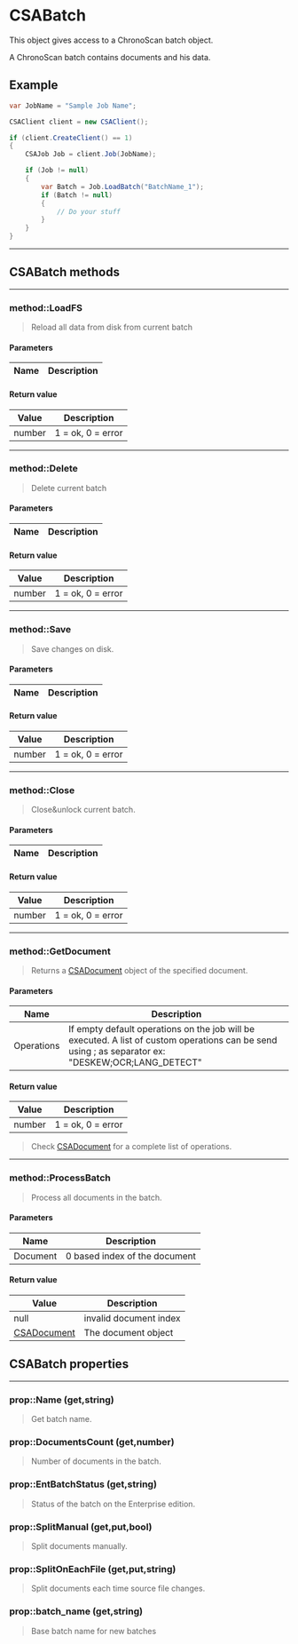 # CSABatch

This object gives access to a ChronoScan batch object.

A ChronoScan batch contains documents and his data.

## Example
```cs
var JobName = "Sample Job Name";

CSAClient client = new CSAClient();

if (client.CreateClient() == 1)
{
	CSAJob Job = client.Job(JobName);

	if (Job != null)
	{
		var Batch = Job.LoadBatch("BatchName_1");
		if (Batch != null)
		{
			// Do your stuff
		}
	}
}
```
---
## CSABatch methods
---
### method::LoadFS
>Reload all data from disk from current batch
#### Parameters
| Name				| Description		|
|-------------------|-------------------|
#### Return value
| Value				| Description		|
|-------------------|-------------------|
|number|1 = ok, 0 = error|

---
### method::Delete
>Delete current batch
#### Parameters
| Name				| Description		|
|-------------------|-------------------|
#### Return value
| Value				| Description		|
|-------------------|-------------------|
|number|1 = ok, 0 = error|

---
### method::Save
>Save changes on disk.
#### Parameters
| Name				| Description		|
|-------------------|-------------------|
#### Return value
| Value				| Description		|
|-------------------|-------------------|
|number|1 = ok, 0 = error|

---
### method::Close
>Close&unlock current batch.
#### Parameters
| Name				| Description		|
|-------------------|-------------------|
#### Return value
| Value				| Description		|
|-------------------|-------------------|
|number|1 = ok, 0 = error|

---
### method::GetDocument
>Returns a [CSADocument](./objects/CSADocument) object of the specified document.
#### Parameters
| Name				| Description		|
|-------------------|-------------------|
|Operations|If empty default operations on the job will be executed. A list of custom operations can be send using ; as separator ex: "DESKEW;OCR;LANG_DETECT"|
#### Return value
| Value				| Description		|
|-------------------|-------------------|
|number|1 = ok, 0 = error|

>Check [CSADocument](./objects/CSADocument) for a complete list of operations.

---
### method::ProcessBatch
>Process all documents in the batch.
#### Parameters
| Name				| Description		|
|-------------------|-------------------|
|Document			|0 based index of the document|
#### Return value
| Value				| Description		|
|-------------------|-------------------|
|null|invalid document index|
|[CSADocument](./objects/CSADocument)|The document object|


## CSABatch properties
---
### prop::Name (get,string)
>Get batch name.
### prop::DocumentsCount (get,number)
>Number of documents in the batch.
### prop::EntBatchStatus (get,string)
>Status of the batch on the Enterprise edition.
### prop::SplitManual (get,put,bool)
>Split documents manually.
### prop::SplitOnEachFile (get,put,string)
>Split documents each time source file changes.
### prop::batch_name (get,string)
>Base batch name for new batches
